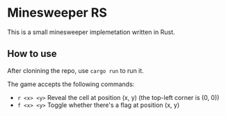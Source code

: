 # Minesweeper RS

This is a small minesweeper implemetation written in Rust.

## How to use
After clonining the repo, use `cargo run` to run it.

The game accepts the following commands:
* `r <x> <y>` Reveal the cell at position (x, y) (the top-left corner is (0, 0))
* `f <x> <y>` Toggle whether there's a flag at position (x, y)

